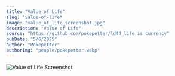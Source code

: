 ```yaml
---
title: "Value of Life"
slug: "value-of-life"
image: "value_of_life_screenshot.jpg"
description: "Value of Life"
source: "https://github.com/pokepetter/ld44_life_is_currency"
pubDate: "5/6/2025"
author: "Pokepetter"
authorImg: "people/pokepetter.webp"
---
```


![Value of Life Screenshot](https://github.com/pokepetter/ld44_life_is_currency/raw/master/value_of_life_screenshot.jpg)